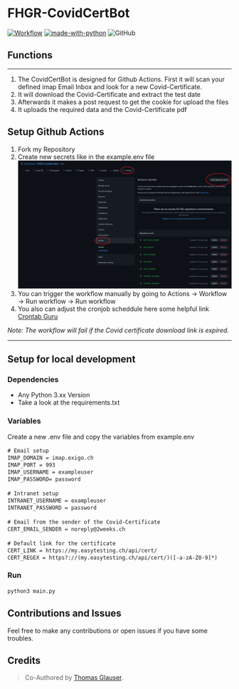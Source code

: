 # FHGR-CovidCertBot
[![Workflow](https://github.com/JohnTrunix/FHGR-CovidCertBot/actions/workflows/workflow.yaml/badge.svg)](https://github.com/JohnTrunix/FHGR-CovidCertBot/actions/workflows/workflow.yaml)
[![made-with-python](https://img.shields.io/badge/Made%20with-Python-1f425f.svg)](https://www.python.org/)
![GitHub](https://img.shields.io/github/license/JohnTrunix/FHGR-CovidCertBot)


## Functions
---
1. The CovidCertBot is designed for Github Actions. First it will scan your defined imap Email Inbox and look for a new Covid-Certificate.
2. It will download the Covid-Certificate and extract the test date
3. Afterwards it makes a post request to get the cookie for upload the files
4. It uploads the required data and the Covid-Certificate pdf

## Setup Github Actions
1. Fork my Repository
2. Create new secrets like in the example.env file
   ![Setup Secrets](img/setupsecrets.png "Setup Secrets")
3. You can trigger the workflow manually by going to Actions -> Workflow -> Run workflow -> Run workflow
4. You also can adjust the cronjob scheddule here some helpful link [Crontab Guru](https://crontab.guru/)

*Note: The workflow will fail if the Covid certificate download link is expired.*
<br/>

---
## Setup for local development


### Dependencies
- Any Python 3.xx Version
- Take a look at the requirements.txt

### Variables
Create a new .env file and copy the variables from example.env
```.env
# Email setup
IMAP_DOMAIN = imap.exigo.ch
IMAP_PORT = 993
IMAP_USERNAME = exampleuser
IMAP_PASSWORD= password

# Intranet setup
INTRANET_USERNAME = exampleuser
INTRANET_PASSWORD = password

# Email from the sender of the Covid-Certificate
CERT_EMAIL_SENDER = noreply@2weeks.ch

# Default link for the certificate
CERT_LINK = https://my.easytesting.ch/api/cert/
CERT_REGEX = https?://(my.easytesting.ch/api/cert/)([-a-zA-Z0-9]*)
```
### Run
```.cmd
python3 main.py
```
## Contributions and Issues
Feel free to make any contributions or open issues if you have some troubles.

## Credits
> Co-Authored by [Thomas Glauser](https://github.com/thomasglauser).